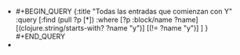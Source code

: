 - #+BEGIN_QUERY
  {:title "Todas las entradas que comienzan con Y"
   :query [:find (pull ?p [*])
           :where 
           [?p :block/name ?name]
  	 [(clojure.string/starts-with? ?name "y")]
       [(!= ?name "y")]
  	 ]
  }
  #+END_QUERY
-
